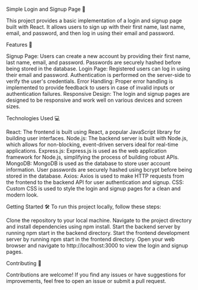 Simple Login and Signup Page 🔐

This project provides a basic implementation of a login and signup page built with React.
It allows users to sign up with their first name, last name, email, and password, and then log in using their email and password.

Features 🚀

Signup Page: Users can create a new account by providing their first name, last name, email, and password. Passwords are securely hashed before being stored in the database.
Login Page: Registered users can log in using their email and password. Authentication is performed on the server-side to verify the user's credentials.
Error Handling: Proper error handling is implemented to provide feedback to users in case of invalid inputs or authentication failures.
Responsive Design: The login and signup pages are designed to be responsive and work well on various devices and screen sizes.


Technologies Used 💻

React: The frontend is built using React, a popular JavaScript library for building user interfaces.
Node.js: The backend server is built with Node.js, which allows for non-blocking, event-driven servers ideal for real-time applications.
Express.js: Express.js is used as the web application framework for Node.js, simplifying the process of building robust APIs.
MongoDB: MongoDB is used as the database to store user account information. User passwords are securely hashed using bcrypt before being stored in the database.
Axios: Axios is used to make HTTP requests from the frontend to the backend API for user authentication and signup.
CSS: Custom CSS is used to style the login and signup pages for a clean and modern look.

Getting Started 🛠️
To run this project locally, follow these steps:

Clone the repository to your local machine.
Navigate to the project directory and install dependencies using npm install.
Start the backend server by running npm start in the backend directory.
Start the frontend development server by running npm start in the frontend directory.
Open your web browser and navigate to http://localhost:3000 to view the login and signup pages.

Contributing 🤝

Contributions are welcome! If you find any issues or have suggestions for improvements, feel free to open an issue or submit a pull request.
